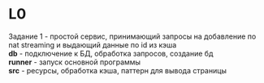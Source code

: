 # L0
Задание 1 - простой сервис, принимающий запросы на добавление по nat streaming и выдающий данные по id из кэша  
**db** - подключение к БД, обработка запросов, создание бд  
**runner** - запуск основной программы  
**src** - ресурсы, обработка кэша, паттерн для вывода страницы  
